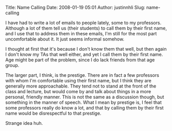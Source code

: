 Title: Name Calling
Date: 2008-01-19 05:01
Author: justinnhli
Slug: name-calling

I have had to write a lot of emails to people lately, some to my
professors. Although a lot of them tell us (their students) to call them
by their first name, and I use that to address them in these emails, I'm
still for the most part uncomfortable about it. It just seems informal
somehow.

I thought at first that it's because I don't know them that well, but
then again I don't know my TAs that well either, and yet I call them by
their first name. Age might be part of the problem, since I do lack
friends from that age group.

The larger part, I think, is the prestige. There are in fact a few
professors with whom I'm comfortable using their first name, but I think
they are generally more approachable. They tend not to stand at the
front of the class and lecture, but would come by and talk about things
in a more personal, friendly manner. This is not the same as a
discussion though, but something in the manner of speech. What I mean by
prestige is, I feel that some professors really do know a lot, and that
by calling them by their first name would be disrespectful to that
prestige.

Strange idea huh.

